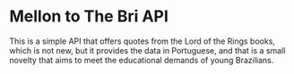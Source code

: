 # Mellon to The Bri API
This is a simple API that offers quotes from the Lord of the Rings books, which is not new, but it provides the data in Portuguese, and that is a small novelty that aims to meet the educational demands of young Brazilians.
